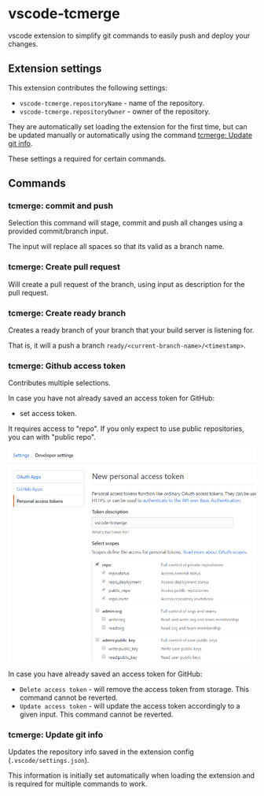 # vscode-tcmerge

vscode extension to simplify git commands to easily push and deploy your changes.

## Extension settings

This extension contributes the following settings:

* `vscode-tcmerge.repositoryName` - name of the repository.
* `vscode-tcmerge.repositoryOwner` - owner of the repository.

They are automatically set loading the extension for the first time, but can be updated manually or automatically using the command [tcmerge: Update git info](https://github.com/hilleer/vscode-tcmerge#user-content-tcmerge-update-git-info).

These settings a required for certain commands.

## Commands

### tcmerge: commit and push

Selection this command will stage, commit and push all changes using a provided commit/branch input.

The input will replace all spaces so that its valid as a branch name.

### tcmerge: Create pull request

Will create a pull request of the branch, using input as description for the pull request.

### tcmerge: Create ready branch

Creates a ready branch of your branch that your build server is listening for.

That is, it will a push a branch `ready/<current-branch-name>/<timestamp>`.

### tcmerge: Github access token

Contributes multiple selections.

In case you have not already saved an access token for GitHub:

* set access token.

It requires access to "repo". If you only expect to use public repositories, you can with "public repo".

![github-access-token-setup.PNG](https://github.com/hilleer/vscode-tcmerge/blob/master/resources/github-access-token-setup.PNG)

In case you have already saved an access token for GitHub:

* `Delete access token` - will remove the access token from storage. This command cannot be reverted.
* `Update access token` - will update the access token accordingly to a given input. This command cannot be reverted.

### tcmerge: Update git info

Updates the repository info saved in the extension config (`.vscode/settings.json`).

This information is initially set automatically when loading the extension and is required for multiple commands to work.